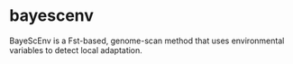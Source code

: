 bayescenv
=========

BayeScEnv is a Fst-based, genome-scan method that uses environmental variables to detect local adaptation.
